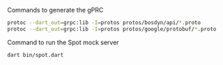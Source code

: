 Commands to generate the gPRC
```sh
protoc --dart_out=grpc:lib -I=protos protos/bosdyn/api/*.proto
protoc --dart_out=grpc:lib -I=protos protos/google/protobuf/*.proto
```

Command to run the Spot mock server
```sh
dart bin/spot.dart
```